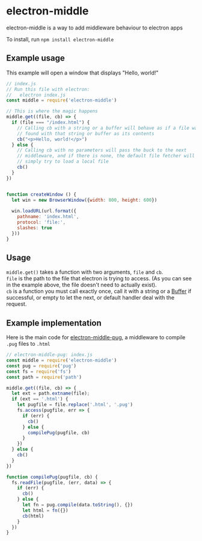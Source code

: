 # electron-middle

electron-middle is a way to add middleware behaviour to electron apps

To install, run `npm install electron-middle`


## Example usage

This example will open a window that displays "Hello, world!"
```javascript
// index.js
// Run this file with electron:
//   electron index.js
const middle = require('electron-middle')

// This is where the magic happens
middle.get((file, cb) => {
  if (file === "/index.html") {
    // Calling cb with a string or a buffer will behave as if a file was
    // found with that string or buffer as its contents
    cb("<p>Hello, world!</p>")
  } else {
    // Calling cb with no parameters will pass the buck to the next
    // middleware, and if there is none, the default file fetcher will
    // simply try to load a local file
    cb()
  }
})


function createWindow () {
  let win = new BrowserWindow({width: 800, height: 600})
  
  win.loadURL(url.format({
    pathname: 'index.html',
    protocol: 'file:',
    slashes: true
  }))
}
```

## Usage

`middle.get()` takes a function with two arguments, `file` and `cb`.  
`file` is the path to the file that electron is trying to access. (As you can see in the example above, the file doesn't need to actually exist).  
`cb` is a function you must call exactly once, call it with a string or a [Buffer](https://nodejs.org/api/buffer.html) if successful, or empty to let the next, or default handler deal with the request.

## Example implementation

Here is the main code for [electron-middle-pug](https://github.com/Bradshaw/electron-middle-pug), a middleware to compile `.pug` files to `.html`

```javascript
// electron-middle-pug: index.js
const middle = require('electron-middle')
const pug = require('pug')
const fs = require('fs')
const path = require('path')

middle.get((file, cb) => {
  let ext = path.extname(file);
  if (ext == '.html') {
    let pugfile = file.replace('.html', '.pug')
    fs.access(pugfile, err => {
      if (err) {
        cb()
      } else {
        compilePug(pugfile, cb)
      }
    })
  } else {
    cb()
  }
})

function compilePug(pugfile, cb) {
  fs.readFile(pugfile, (err, data) => {
    if (err) {
      cb()
    } else {
      let fn = pug.compile(data.toString(), {})
      let html = fn({})
      cb(html)
    }
  })
}
```
